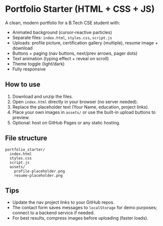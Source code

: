 # Portfolio Starter (HTML + CSS + JS)

A clean, modern portfolio for a B.Tech CSE student with:
- Animated background (cursor-reactive particles)
- Separate files: `index.html`, `styles.css`, `script.js`
- Uploads: profile picture, certification gallery (multiple), resume image + download
- Buttons + paging (nav buttons, next/prev arrows, pager dots)
- Text animation (typing effect + reveal on scroll)
- Theme toggle (light/dark)
- Fully responsive

## How to use
1. Download and unzip the files.
2. Open `index.html` directly in your browser (no server needed).
3. Replace the placeholder text (Your Name, education, project links).
4. Place your own images in `assets/` or use the built-in upload buttons to preview.
5. Optional: host on GitHub Pages or any static hosting.

## File structure
```
portfolio_starter/
  index.html
  styles.css
  script.js
  assets/
    profile-placeholder.png
    resume-placeholder.png
```

## Tips
- Update the nav project links to your GitHub repos.
- The contact form saves messages to `localStorage` for demo purposes; connect to a backend service if needed.
- For best results, compress images before uploading (faster loads).
